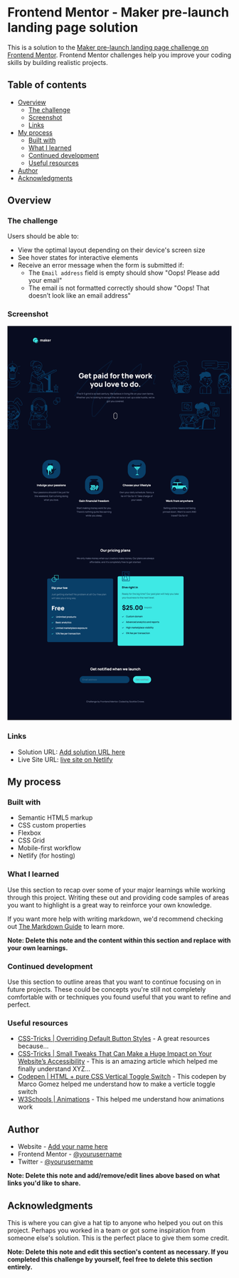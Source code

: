 # Frontend Mentor - Maker pre-launch landing page solution

This is a solution to the [Maker pre-launch landing page challenge on Frontend Mentor](https://www.frontendmentor.io/challenges/maker-prelaunch-landing-page-WVZIJtKLd). Frontend Mentor challenges help you improve your coding skills by building realistic projects.

## Table of contents

- [Overview](#overview)
  - [The challenge](#the-challenge)
  - [Screenshot](#screenshot)
  - [Links](#links)
- [My process](#my-process)
  - [Built with](#built-with)
  - [What I learned](#what-i-learned)
  - [Continued development](#continued-development)
  - [Useful resources](#useful-resources)
- [Author](#author)
- [Acknowledgments](#acknowledgments)

## Overview

### The challenge

Users should be able to:

- View the optimal layout depending on their device's screen size
- See hover states for interactive elements
- Receive an error message when the form is submitted if:
  - The `Email address` field is empty should show "Oops! Please add your email"
  - The email is not formatted correctly should show "Oops! That doesn’t look like an email address"

### Screenshot

![](./imgs/fm-maker-project.png)

### Links

- Solution URL: [Add solution URL here](https://your-solution-url.com)
- Live Site URL: [live site on Netlify](https://fm-maker-pre-launch-blckbird.netlify.app/)

## My process

### Built with

- Semantic HTML5 markup
- CSS custom properties
- Flexbox
- CSS Grid
- Mobile-first workflow
- Netlify (for hosting)

### What I learned

Use this section to recap over some of your major learnings while working through this project. Writing these out and providing code samples of areas you want to highlight is a great way to reinforce your own knowledge.

If you want more help with writing markdown, we'd recommend checking out [The Markdown Guide](https://www.markdownguide.org/) to learn more.

**Note: Delete this note and the content within this section and replace with your own learnings.**

### Continued development

Use this section to outline areas that you want to continue focusing on in future projects. These could be concepts you're still not completely comfortable with or techniques you found useful that you want to refine and perfect.

### Useful resources

- [CSS-Tricks | Overriding Default Button Styles](https://css-tricks.com/overriding-default-button-styles/) - A great resources because...
- [CSS-Tricks | Small Tweaks That Can Make a Huge Impact on Your Website’s Accessibility](https://css-tricks.com/small-tweaks-can-make-huge-impact-websites-accessibility/#article-header-id-2) - This is an amazing article which helped me finally understand XYZ...
- [Codepen | HTML + pure CSS Vertical Toggle Switch](https://codepen.io/mgzme/pen/OqqeLM) - This codepen by Marco Gomez helped me understand how to make a verticle toggle switch
- [W3Schools | Animations](https://www.w3schools.com/css/css3_animations.asp) - This helped me understand how animations work

## Author

- Website - [Add your name here](https://www.your-site.com)
- Frontend Mentor - [@yourusername](https://www.frontendmentor.io/profile/yourusername)
- Twitter - [@yourusername](https://www.twitter.com/yourusername)

**Note: Delete this note and add/remove/edit lines above based on what links you'd like to share.**

## Acknowledgments

This is where you can give a hat tip to anyone who helped you out on this project. Perhaps you worked in a team or got some inspiration from someone else's solution. This is the perfect place to give them some credit.

**Note: Delete this note and edit this section's content as necessary. If you completed this challenge by yourself, feel free to delete this section entirely.**

